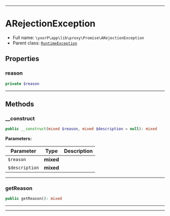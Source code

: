 ***

# ARejectionException





* Full name: `\yxorP\app\lib\proxy\Promise\ARejectionException`
* Parent class: [`RuntimeException`](../../../../../RuntimeException.md)



## Properties


### reason



```php
private $reason
```






***

## Methods


### __construct



```php
public __construct(mixed $reason, mixed $description = null): mixed
```








**Parameters:**

| Parameter | Type | Description |
|-----------|------|-------------|
| `$reason` | **mixed** |  |
| `$description` | **mixed** |  |




***

### getReason



```php
public getReason(): mixed
```











***


***

